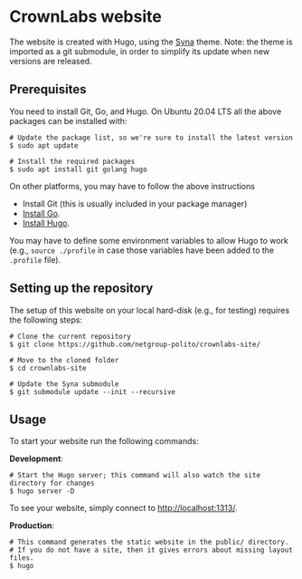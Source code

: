 # CrownLabs website

The website is created with Hugo, using the [Syna](https://themes.gohugo.io/theme/syna/) theme.
Note: the theme is imported as a git submodule, in order to simplify its update when new versions are released.

## Prerequisites
You need to install Git, Go, and Hugo.
On Ubuntu 20.04 LTS all the above packages can be installed with:
```
# Update the package list, so we're sure to install the latest version
$ sudo apt update

# Install the required packages
$ sudo apt install git golang hugo
```

On other platforms, you may have to follow the above instructions
- Install Git (this is usually included in your package manager)
- [Install Go](https://golang.org/doc/install).
- [Install Hugo](https://gohugo.io/getting-started/installing/).

You may have to define some environment variables to allow Hugo to work (e.g., `source ./profile` in case those variables have been added to the `.profile` file).

## Setting up the repository
The setup of this website on your local hard-disk (e.g., for testing) requires the following steps:
```
# Clone the current repository
$ git clone https://github.com/netgroup-polito/crownlabs-site/

# Move to the cloned folder
$ cd crownlabs-site

# Update the Syna submodule
$ git submodule update --init --recursive
```

## Usage

To start your website run the following commands:

**Development**:
```
# Start the Hugo server; this command will also watch the site directory for changes
$ hugo server -D
```

To see your website, simply connect to [http://localhost:1313/](http://localhost:1313/).


**Production**:
```
# This command generates the static website in the public/ directory.
# If you do not have a site, then it gives errors about missing layout files.
$ hugo
```
